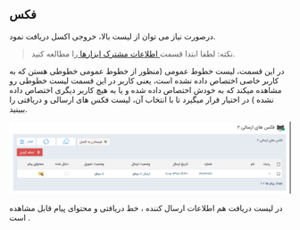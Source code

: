 ﻿## فکس 

 درصورت نیاز می توان از لیست بالا، خروجی اکسل دریافت نمود.

 > نکته: لطفا ابتدا قسمت[ اطلاعات مشترک ابزارها ](https://github.com/1stco/PayamGostarDocs/blob/master/help%202.5.4/Marketing/moshtarak-abzar/moshtarak-abzar.md)را مطالعه کنید.


در این قسمت، لیست خطوط عمومی (منظور از خطوط عمومی خطوطی هستن که به کاربر خاصی اختصاص داده نشده است، یعنی کاربر در این قسمت لیست خطوطی رو مشاهده میکند  که به خودش اختصاص داده شده و یا به هیچ کاربر دیگری اختصاص داده نشده )   در اختیار قرار میگیرد تا با انتخاب آن، لیست فکس های ارسالی و دریافتی را ببینید.


![](fax.png)

در لیست دریافت هم  اطلاعات ارسال کننده ، خط دریافتی و محتوای پیام قابل مشاهده است .


